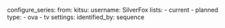 configure_series:
  from:
    kitsu:
      username: SilverFox
      lists:
        - current
        - planned
      type:
        - ova
        - tv
  settings:
    identified_by: sequence